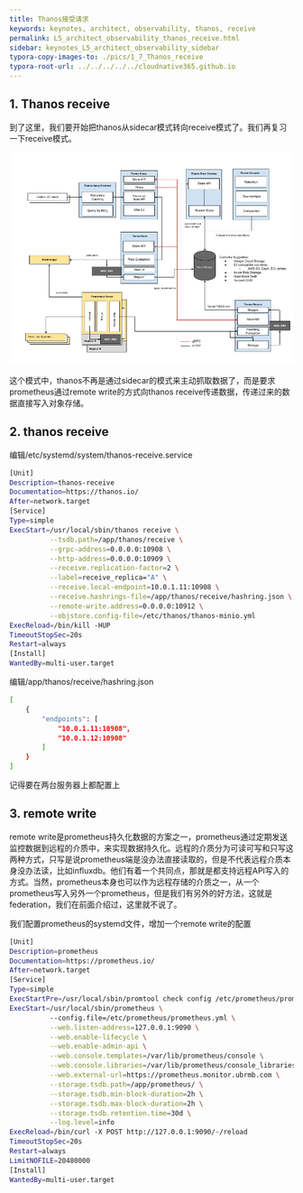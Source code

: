 ```yaml
---
title: Thanos接受请求
keywords: keynotes, architect, observability, thanos, receive
permalink: L5_architect_observability_thanos_receive.html
sidebar: keynotes_L5_architect_observability_sidebar
typora-copy-images-to: ./pics/1_7_Thanos_receive
typora-root-url: ../../../../../cloudnative365.github.io
---
```


## 1. Thanos receive

到了这里，我们要开始把thanos从sidecar模式转向receive模式了。我们再复习一下receive模式。

![Deployment_with_Receive](/pages/keynotes/L5_architect_observability/1_Metrics/pics/1_7_Thanos_receive/Deployment_with_Receive.png)

这个模式中，thanos不再是通过sidecar的模式来主动抓取数据了，而是要求prometheus通过remote write的方式向thanos receive传递数据，传递过来的数据直接写入对象存储。

## 2. thanos receive

编辑/etc/systemd/system/thanos-receive.service

``` bash
[Unit]
Description=thanos-receive
Documentation=https://thanos.io/
After=network.target
[Service]
Type=simple
ExecStart=/usr/local/sbin/thanos receive \
          --tsdb.path=/app/thanos/receive \
          --grpc-address=0.0.0.0:10908 \
          --http-address=0.0.0.0:10909 \
          --receive.replication-factor=2 \
          --label=receive_replica="A" \
          --receive.local-endpoint=10.0.1.11:10908 \
          --receive.hashrings-file=/app/thanos/receive/hashring.json \
          --remote-write.address=0.0.0.0:10912 \
          --objstore.config-file=/etc/thanos/thanos-minio.yml
ExecReload=/bin/kill -HUP
TimeoutStopSec=20s
Restart=always
[Install]
WantedBy=multi-user.target
```

编辑/app/thanos/receive/hashring.json

``` bash
[
    {
        "endpoints": [
            "10.0.1.11:10908",
            "10.0.1.12:10908"
        ]
    }
]
```

记得要在两台服务器上都配置上

## 3. remote write

remote write是prometheus持久化数据的方案之一，prometheus通过定期发送监控数据到远程的介质中，来实现数据持久化。远程的介质分为可读可写和只写这两种方式，只写是说prometheus端是没办法直接读取的，但是不代表远程介质本身没办法读，比如influxdb。他们有着一个共同点，那就是都支持远程API写入的方式。当然，prometheus本身也可以作为远程存储的介质之一，从一个prometheus写入另外一个prometheus，但是我们有另外的好方法，这就是federation，我们在前面介绍过，这里就不说了。

我们配置prometheus的systemd文件，增加一个remote write的配置

``` bash
[Unit]
Description=prometheus
Documentation=https://prometheus.io/
After=network.target
[Service]
Type=simple
ExecStartPre=/usr/local/sbin/promtool check config /etc/prometheus/prometheus.yml
ExecStart=/usr/local/sbin/prometheus \
          --config.file=/etc/prometheus/prometheus.yml \
          --web.listen-address=127.0.0.1:9090 \
          --web.enable-lifecycle \
          --web.enable-admin-api \
          --web.console.templates=/var/lib/prometheus/console \
          --web.console.libraries=/var/lib/prometheus/console_libraries \
          --web.external-url=https://prometheus.monitor.ubrmb.com \
          --storage.tsdb.path=/app/prometheus/ \
          --storage.tsdb.min-block-duration=2h \
          --storage.tsdb.max-block-duration=2h \
          --storage.tsdb.retention.time=30d \
          --log.level=info
ExecReload=/bin/curl -X POST http://127.0.0.1:9090/-/reload
TimeoutStopSec=20s
Restart=always
LimitNOFILE=20480000
[Install]
WantedBy=multi-user.target
```

